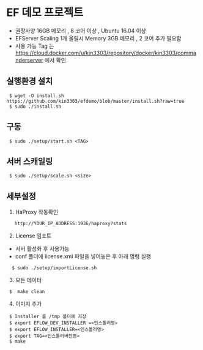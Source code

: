 # EF 데모 프로젝트

- 권장사양 16GB 메모리 , 8 코어 이상 , Ubuntu 16.04 이상
- EFServer Scaling 1개 올릴시 Memory 3GB 메모리 , 2 코어 추가 필요함 
- 사용 가능 Tag 는 https://cloud.docker.com/u/kin3303/repository/docker/kin3303/commanderserver 에서 확인

## 실행환경 설치

```console
 $ wget -O install.sh  https://github.com/kin3303/efdemo/blob/master/install.sh?raw=true
 $ sudo ./install.sh
```

## 구동

```console
 $ sudo ./setup/start.sh <TAG>
```

## 서버 스캐일링 

```console
 $ sudo ./setup/scale.sh <size>
```

## 세부설정

1. HaProxy 작동확인
```
   http://YOUR_IP_ADDRESS:1936/haproxy?stats
```   

2. License 임포트
- 서버 활성화 후 사용가능
- conf 폴더에 license.xml 파일을 넣어놓은 후 아래 명령 실행
```console
  $ sudo ./setup/importLicense.sh
```

3. 모든 데이터 
```console
 $  make clean
```

4. 이미지 추가
```console
 $ Installer 를 /tmp 폴더에 저장
 $ export EFLOW_DEV_INSTALLER =<인스톨러명>
 $ export EFLOW_INSTALLER=<인스톨러명>
 $ export TAG=<인스톨러버전명>
 $ make
``` 

